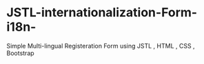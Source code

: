 # JSTL-internationalization-Form-i18n-
Simple Multi-lingual Registeration Form using JSTL , HTML , CSS , Bootstrap

